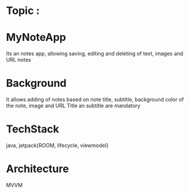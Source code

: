 # Topic :
# MyNoteApp
Its an notes app, allowing saving, editing and deleting of text, images and URL notes

# Background
It allows adding of notes based on note title, subtitle, background color of the note, image and URL
Title an subtitle are mandatory

# TechStack
java, jetpack{ROOM, lifecycle, viewmodel}

# Architecture
MVVM

